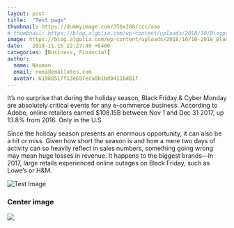 ```yaml
---
layout: post
title:  "Test page"
thumbnail: https://dummyimage.com/350x200/ccc/aaa
# thumbnail: https://blog.algolia.com/wp-content/uploads/2018/10/Blogpost-Roadshow-Graphic-Final-V2-2x-1-360x200.png
image: https://blog.algolia.com/wp-content/uploads/2018/10/10-2018_Black-Friday.png
date:   2018-11-15 22:27:40 +0400
categories: [Business, Financial]
author:
  name: Nauman
  email: nomi@emallates.com
  avatar: 61988517f13e697eca8b1bd04116d01f
---
```


<p class="lead">It’s no surprise that during the holiday season, Black Friday & Cyber Monday are absolutely critical events for any e-commerce business. According to Adobe, online retailers earned $108.15B between Nov 1 and Dec 31 2017, up 13.8% from 2016. Only in the U.S.</p>

Since the holiday season presents an enormous opportunity, it can also be a hit or miss. Given how short the season is and how a mere two days of activity can so heavily reflect in sales numbers, something going wrong may mean huge losses in revenue. It happens to the biggest brands—In 2017, large retails experienced online outages on Black Friday, such as Lowe’s or H&M.

![Test Image](https://blog.algolia.com/wp-content/uploads/2018/10/image2.png)

### Center image
<img class="rounded mx-auto d-block" src="https://blog.algolia.com/wp-content/uploads/2018/10/image2.png">

